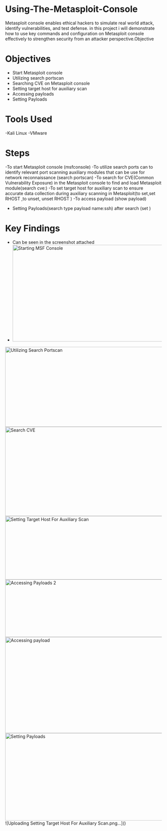 # Using-The-Metasploit-Console
Metasploit console enables ethical hackers to simulate real world attack, identify vulnerabilities, and test defense. in this project i will demonstrate how to use key commands and configuration on Metasploit console effectively to strengthen security from an attacker perspective.Objective

# Objectives
- Start Metasploit console
- Utilizing search portscan
- Searching CVE on Metasploit console
- Setting target host for auxiliary scan 
- Accessing payloads 
- Setting Payloads



# Tools Used
-Kali Linux 
-VMware 


# Steps
-To start Metasploit console (msfconsole)
-To utilize search ports can to identify relevant port scanning auxiliary modules that can be use for network reconnaissance (search portscan)
-To search for CVE(Common Vulnerability Exposure) in the Metasploit console to find and load Metasploit module(search cve:<year>)
-To set target host for auxiliary scan to ensure accurate data collection during auxiliary scanning in Metasploit(to set,set RHOST <ip address>,to unset, unset RHOST <Ip address>)
-To access payload (show payload)
- Setting Payloads(search type payload name:ssh) after search  (set <number>)


# Key Findings
- Can be seen in the screenshot attached
- <img width="544" height="311" alt="Starting MSF Console" src="https://github.com/user-attachments/assets/0cfab086-c4a8-4895-83c1-2c8a81a6c680" />
<img width="547" height="257" alt="Utilizing Search Portscan" src="https://github.com/user-attachments/assets/0768e0e2-09aa-4faa-9717-64c8dce4af60" />
<img width="545" height="287" alt="Search CVE" src="https://github.com/user-attachments/assets/d2d3536c-1f18-40b2-b750-2d1d9de0d25d" />
<img width="538" height="204" alt="Setting Target Host For Auxiliary Scan" src="https://github.com/user-attachments/assets/61b05edb-096f-4343-9208-6cc78f5a388c" />
<img width="547" height="185" alt="Accessing Payloads 2" src="https://github.com/user-attachments/assets/f3acc788-7712-4c10-9962-e7453b798991" />
<img width="541" height="309" alt="Accessing payload" src="https://github.com/user-attachments/assets/5e117f20-c8c2-478a-aa7a-6ca9e74d828b" />
<img width="541" height="281" alt="Setting Payloads" src="https://github.com/user-attachments/assets/8f35f6e1-876d-4ef9-b51a-99db9192af67" />
![Uploading Setting Target Host For Auxiliary Scan.png…]()





